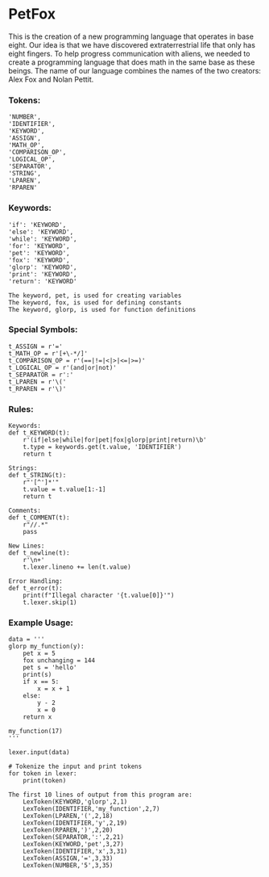 # PetFox
This is the creation of a new programming language that operates in base eight. Our idea is that we have discovered extraterrestrial life that only has eight fingers. To help progress communication with aliens, we needed to create a programming language that does math in the same base as these beings. The name of our language combines the names of the two creators: Alex Fox and Nolan Pettit.

### Tokens:
    'NUMBER',
    'IDENTIFIER',
    'KEYWORD',
    'ASSIGN',
    'MATH_OP',
    'COMPARISON_OP',
    'LOGICAL_OP',
    'SEPARATOR',
    'STRING',
    'LPAREN',
    'RPAREN'

### Keywords:
    'if': 'KEYWORD',
    'else': 'KEYWORD',
    'while': 'KEYWORD',
    'for': 'KEYWORD',
    'pet': 'KEYWORD',
    'fox': 'KEYWORD',
    'glorp': 'KEYWORD',
    'print': 'KEYWORD',
    'return': 'KEYWORD'

    The keyword, pet, is used for creating variables
    The keyword, fox, is used for defining constants
    The keyword, glorp, is used for function definitions

### Special Symbols:
    t_ASSIGN = r'='
    t_MATH_OP = r'[+\-*/]'
    t_COMPARISON_OP = r'(==|!=|<|>|<=|>=)'
    t_LOGICAL_OP = r'(and|or|not)'
    t_SEPARATOR = r':'
    t_LPAREN = r'\('
    t_RPAREN = r'\)'

### Rules:
    Keywords:
    def t_KEYWORD(t):
        r'(if|else|while|for|pet|fox|glorp|print|return)\b'
        t.type = keywords.get(t.value, 'IDENTIFIER')
        return t

    Strings:
    def t_STRING(t):
        r"'[^']*'"
        t.value = t.value[1:-1]
        return t

    Comments:
    def t_COMMENT(t):
        r"//.*"
        pass

    New Lines:
    def t_newline(t):
        r'\n+'
        t.lexer.lineno += len(t.value)

    Error Handling:
    def t_error(t):
        print(f"Illegal character '{t.value[0]}'")
        t.lexer.skip(1)

### Example Usage:
    data = '''
    glorp my_function(y):
        pet x = 5
        fox unchanging = 144
        pet s = 'hello'
        print(s)
        if x == 5:
            x = x + 1
        else:
            y - 2
            x = 0
        return x
    
    my_function(17)
    '''
    
    lexer.input(data)
    
    # Tokenize the input and print tokens
    for token in lexer:
        print(token)

    The first 10 lines of output from this program are: 
        LexToken(KEYWORD,'glorp',2,1)
        LexToken(IDENTIFIER,'my_function',2,7)
        LexToken(LPAREN,'(',2,18)
        LexToken(IDENTIFIER,'y',2,19)
        LexToken(RPAREN,')',2,20)
        LexToken(SEPARATOR,':',2,21)
        LexToken(KEYWORD,'pet',3,27)
        LexToken(IDENTIFIER,'x',3,31)
        LexToken(ASSIGN,'=',3,33)
        LexToken(NUMBER,'5',3,35)
    


    

